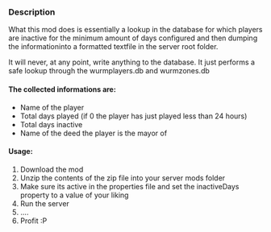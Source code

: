 ### Description
What this mod does is essentially a lookup in the database for which players are inactive for the minimum amount of days configured 
and then dumping the informationinto a formatted textfile in the server root folder. 
 
It will never, at any point, write anything to the database. It just performs a safe lookup through the wurmplayers.db and wurmzones.db
 

#### The collected informations are:
- Name of the player
- Total days played (if 0 the player has just played less than 24 hours)
- Total days inactive
- Name of the deed the player is the mayor of


#### Usage:
1. Download the mod
2. Unzip the contents of the zip file into your server mods folder
3. Make sure its active in the properties file and set the inactiveDays property to a value of your liking
4. Run the server
5. ....
6. Profit :P
